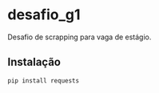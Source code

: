 # desafio_g1
Desafio de scrapping para vaga de estágio.

## Instalação

```sh
pip install requests
```

